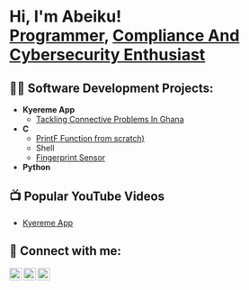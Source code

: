 <h1>Hi, I'm Abeiku! <br/><a href="https://github.com/AbeikuAsamoah">Programmer</a>, <a href="https://www.linkedin.com/in/collins-abeiku-asamoah-12a6b920b">Compliance And Cybersecurity Enthusiast</a>

<h2>👨‍💻 Software Development Projects:</h2>

- <b>Kyereme App</b>
  - [Tackling Connective Problems In Ghana](https://sites.google.com/view/collinsaasamoah/portfolio)
- <b>C</b>
  - [PrintF Function from scratch)](https://github.com/AbeikuAsamoah/printf)
  - Shell
  - [Fingerprint Sensor](https://github.com/AbeikuAsamoah/printf)
- <b>Python</b>
  

<h2>📺 Popular YouTube Videos</h2>

- [Kyereme App](https://youtu.be/1-zl9Vul0vs)

<h2> 🤳 Connect with me:</h2>

[<img align="left" alt="JoshMadakor | YouTube" width="22px" src="https://cdn.jsdelivr.net/npm/simple-icons@v3/icons/youtube.svg" />][youtube]
[<img align="left" alt="JoshMadakor | LinkedIn" width="22px" src="https://cdn.jsdelivr.net/npm/simple-icons@v3/icons/linkedin.svg" />][linkedin]
[<img align="left" alt="JoshMadakor | Instagram" width="22px" src="https://cdn.jsdelivr.net/npm/simple-icons@v3/icons/instagram.svg" />][instagram]

[youtube]: https://www.youtube.com/@abeikucollinson7347
[instagram]: https://www.instagram.com/abeiku_collinson
[linkedin]: https://www.linkedin.com/in/collins-abeiku-asamoah-12a6b920b

<!--
**joshmadakor1/joshmadakor1** is a ✨ _special_ ✨ repository because its `README.md` (this file) appears on your GitHub profile.

Here are some ideas to get you started:

- 🔭 I’m currently working on ...
- 🌱 I’m currently learning ...
- 👯 I’m looking to collaborate on ...
- 🤔 I’m looking for help with ...
- 💬 Ask me about ...
- 📫 How to reach me: ...
- 😄 Pronouns: ...
- ⚡ Fun fact: ...
-->
